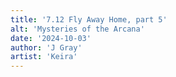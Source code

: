 ```yaml
---
title: '7.12 Fly Away Home, part 5'
alt: 'Mysteries of the Arcana'
date: '2024-10-03'
author: 'J Gray'
artist: 'Keira'
---
```

